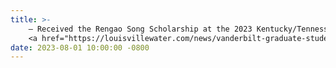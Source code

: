```yaml
---
title: >-
    — Received the Rengao Song Scholarship at the 2023 Kentucky/Tennessee Water Professionals Conference, held in Memphis.
    <a href="https://louisvillewater.com/news/vanderbilt-graduate-student-earns-10k-scholarship-to-continue-water-quality-research/" target="_blank">Read more <i class="fas fa-angle-double-right"></i></a>
date: 2023-08-01 10:00:00 -0800
---
```

